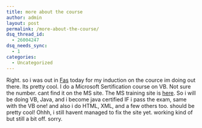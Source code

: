 ```yaml
---
title: more about the course
author: admin
layout: post
permalink: /more-about-the-course/
dsq_thread_id:
  - 26004247
dsq_needs_sync:
  - 1
categories:
  - Uncategorized
---
```

Right. so i was out in [Fas][1] today for my induction on the cource im doing out there. Its pretty cool. I do a Microsoft Sertification course on VB. Not sure the number. cant find it on the MS site. The MS training site is [here][2]. So i will be doing VB, Java, and i become java certified IF i pass the exam, same with the VB one! and also i do HTML, XML, and a few others too. should be pretty cool! Ohhh, i still havent managed to fix the site yet. working kind of but still a bit off. sorry.

 [1]: http://www.fas.ie
 [2]: http://www.microsoft.com/traincert/mcp/default.asp